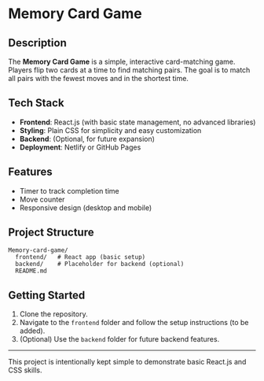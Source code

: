 # Memory Card Game

## Description
The **Memory Card Game** is a simple, interactive card-matching game. Players flip two cards at a time to find matching pairs. The goal is to match all pairs with the fewest moves and in the shortest time.

## Tech Stack
- **Frontend**: React.js (with basic state management, no advanced libraries)
- **Styling**: Plain CSS for simplicity and easy customization
- **Backend**: (Optional, for future expansion)
- **Deployment**: Netlify or GitHub Pages

## Features
- Timer to track completion time
- Move counter
- Responsive design (desktop and mobile)

## Project Structure
```
Memory-card-game/
  frontend/   # React app (basic setup)
  backend/    # Placeholder for backend (optional)
  README.md
```

## Getting Started
1. Clone the repository.
2. Navigate to the `frontend` folder and follow the setup instructions (to be added).
3. (Optional) Use the `backend` folder for future backend features.

---
This project is intentionally kept simple to demonstrate basic React.js and CSS skills.